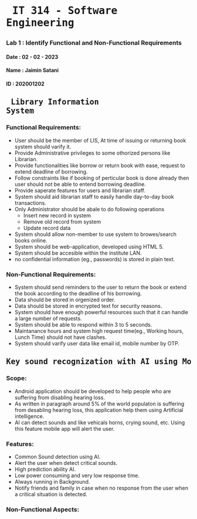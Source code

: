 # <pre>                  IT 314 - Software Engineering </pre> 
### Lab 1 : Identify Functional and Non-Functional Requirements
#### Date : 02 - 02 - 2023
#### Name : Jaimin Satani
#### ID : 202001202

## **<pre>                              Library Information System </pre>**

### **Functional Requirements:**
* User should be the member of LIS, At time of issuing or returning book system should varify it.
* Provide Administrative privileges to some othorized persons like Librarian.
* Provide functionalities like borrow or return book with ease, request to extend deadline of borrowing.
* Follow constraints like if booking of perticular book is done already then user should not be able to entend borrowing deadline.
* Provide saperate features for users and librarian staff.
* System should aid librarian staff to easily handle day-to-day book transactions.
* Only Administrator should be abale to do following operations
    * Insert new record in system
    * Remove old record from system
    * Update record data
* System should allow non-member to use system to browes/search books online.
* System should be web-application, developed using HTML 5.
* System should be accesible within the institute LAN.
* no confidential information (eg., passwords) is stored in plain text.

### **Non-Functional Requirements:**
* System should send reminders to the user to return the book or extend the book according to the deadline of his borrowing. 
* Data should be stored in orgenized order.
* Data should be stored in encrypted text for security reasons.
* System should have enough powerful resources such that it can handle a large number of requests.
* System should be able to respond within 3 to 5 seconds.
* Maintanance hours and system high request time(eg., Working hours, Lunch Time) should not have clashes.
* System should varify user data like email id, mobile number by OTP.

## **<pre>              Key sound recognization with AI using Mobile Application </pre>**

### **Scope:**
* Android application should be developed to help people who are suffering from disabling hearing loss.
* As written in paragraph around 5% of the world populaton is suffering from desabling hearing loss, this application help them using Artificial intelligence.
* AI can detect sounds and like vehicals horns, crying sound, etc. Using this feature mobile app will alert the user.

### **Features:**
* Common Sound detection using AI.
* Alert the user when detect critical sounds.
* High prediction ability AI.
* Low power consuming and very low response time.
* Always running in Background.
* Notify friends and family in case when no response from the user when a critical situation is detected.

### **Non-Functional Aspects:**


